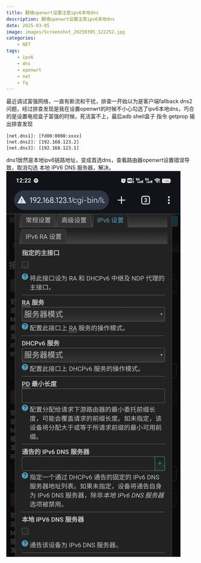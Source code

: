 ```yaml
---
title: 翻墙openwrt设置注意ipv6本地dns
description: 翻墙openwrt设置注意ipv6本地dns
date: 2025-03-05
image: images/Screenshot_20250305_122252.jpg
categories:
    - NET
tags: 
    - ipv6
    - dns
    - openwrt
    - net
    - fq
---
```


最近调试富强网络，一直有断流和干扰，排查一开始以为是客户端fallback dns2问题，经过排查发现是我在设置openwrt的时候不小心勾选了ipv6本地dns，巧合的是设置电视盒子富强的时候，死活富不上，最后adb shell盒子 指令 getprop 输出排查发现
```
[net.dns1]: [fd00:0000:xxxx]
[net.dns2]: [192.168.123.2]
[net.dns3]: [192.168.123.1]
```
dns1居然是本地ipv6链路地址，变成首选dns，查看路由器openwrt设置错误导致，取消勾选 本地 IPV6 DNS 服务器，解决。
![openwrt-ipv6](openwrt-ipv6-dns.jpg) 
